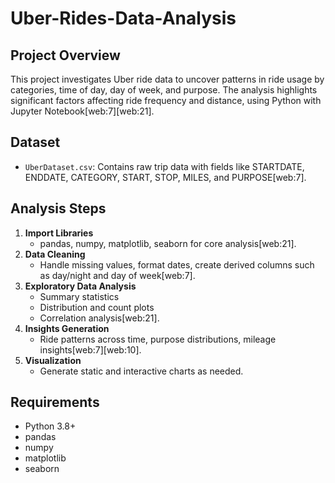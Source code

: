 # Uber-Rides-Data-Analysis

## Project Overview
This project investigates Uber ride data to uncover patterns in ride usage by categories, time of day, day of week, and purpose. The analysis highlights significant factors affecting ride frequency and distance, using Python with Jupyter Notebook[web:7][web:21].

## Dataset
- `UberDataset.csv`: Contains raw trip data with fields like STARTDATE, ENDDATE, CATEGORY, START, STOP, MILES, and PURPOSE[web:7].

## Analysis Steps
1. **Import Libraries**  
   - pandas, numpy, matplotlib, seaborn for core analysis[web:21].
2. **Data Cleaning**  
   - Handle missing values, format dates, create derived columns such as day/night and day of week[web:7].
3. **Exploratory Data Analysis**  
   - Summary statistics
   - Distribution and count plots
   - Correlation analysis[web:21].
4. **Insights Generation**  
   - Ride patterns across time, purpose distributions, mileage insights[web:7][web:10].
5. **Visualization**  
   - Generate static and interactive charts as needed.
     
## Requirements
- Python 3.8+
- pandas
- numpy
- matplotlib
- seaborn


